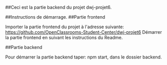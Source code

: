 ##Ceci est la partie backend du projet dwj-projet6.


##Instructions de démarrage.
##Partie frontend

Importer la partie frontend du projet à l'adresse suivante: https://github.com/OpenClassrooms-Student-Center/dwj-projet6 
Démarrer la partie frontend en suivant les instructions du Readme.


##Partie backend

Pour démarrer la partie backend taper: npm start, dans le dossier backend.


